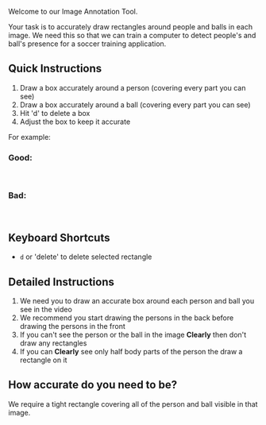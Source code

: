 Welcome to our Image Annotation Tool.

Your task is to accurately draw rectangles around people and balls in each image. We need this so that we can train a computer to detect people's and ball's presence for a soccer training application.

## Quick Instructions
1. Draw a box accurately around a person (covering every part you can see)
2. Draw a box accurately around a ball (covering every part you can see)
2. Hit 'd' to delete a box
3. Adjust the box to keep it accurate


For example:
### Good:
![]()
![]()
### Bad:
![]()
![]()


## Keyboard Shortcuts
- `d` or 'delete' to delete selected rectangle

## Detailed Instructions
1. We need you to draw an accurate box around each person and ball you see in the video
2. We recommend you start drawing the persons in the back before drawing the persons in the front 
3. If you can't see the person or the ball in the image **Clearly** then don't draw any rectangles
5. If you can **Clearly** see only half body parts of the person the draw a rectangle on it 

## How accurate do you need to be?
We require a tight rectangle covering all of the person and ball visible in that image.


